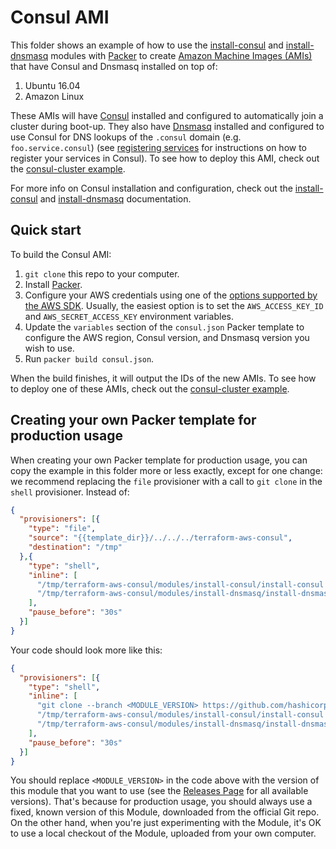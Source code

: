 # Consul AMI

This folder shows an example of how to use the [install-consul](https://github.com/hashicorp/terraform-aws-consul/tree/master/modules/install-consul) and 
[install-dnsmasq](https://github.com/hashicorp/terraform-aws-consul/tree/master/modules/install-dnsmasq) modules with [Packer](https://www.packer.io/) to create [Amazon Machine 
Images (AMIs)](http://docs.aws.amazon.com/AWSEC2/latest/UserGuide/AMIs.html) that have Consul and Dnsmasq installed on 
top of:
 
1. Ubuntu 16.04
1. Amazon Linux

These AMIs will have [Consul](https://www.consul.io/) installed and configured to automatically join a cluster during 
boot-up. They also have [Dnsmasq](http://www.thekelleys.org.uk/dnsmasq/doc.html) installed and configured to use 
Consul for DNS lookups of the `.consul` domain (e.g. `foo.service.consul`) (see [registering 
services](https://www.consul.io/intro/getting-started/services.html) for instructions on how to register your services
in Consul). To see how to deploy this AMI, check out the [consul-cluster example](https://github.com/hashicorp/terraform-aws-consul/tree/master/MAIN.md). 

For more info on Consul installation and configuration, check out the 
[install-consul](https://github.com/hashicorp/terraform-aws-consul/tree/master/modules/install-consul) and [install-dnsmasq](https://github.com/hashicorp/terraform-aws-consul/tree/master/modules/install-dnsmasq) documentation.



## Quick start

To build the Consul AMI:

1. `git clone` this repo to your computer.
1. Install [Packer](https://www.packer.io/).
1. Configure your AWS credentials using one of the [options supported by the AWS 
   SDK](http://docs.aws.amazon.com/sdk-for-java/v1/developer-guide/credentials.html). Usually, the easiest option is to
   set the `AWS_ACCESS_KEY_ID` and `AWS_SECRET_ACCESS_KEY` environment variables.
1. Update the `variables` section of the `consul.json` Packer template to configure the AWS region, Consul version, and 
   Dnsmasq version you wish to use.
1. Run `packer build consul.json`.

When the build finishes, it will output the IDs of the new AMIs. To see how to deploy one of these AMIs, check out the 
[consul-cluster example](https://github.com/hashicorp/terraform-aws-consul/tree/master/MAIN.md).




## Creating your own Packer template for production usage

When creating your own Packer template for production usage, you can copy the example in this folder more or less 
exactly, except for one change: we recommend replacing the `file` provisioner with a call to `git clone` in the `shell` 
provisioner. Instead of:

```json
{
  "provisioners": [{
    "type": "file",
    "source": "{{template_dir}}/../../../terraform-aws-consul",
    "destination": "/tmp"
  },{
    "type": "shell",
    "inline": [
      "/tmp/terraform-aws-consul/modules/install-consul/install-consul --version {{user `consul_version`}}",
      "/tmp/terraform-aws-consul/modules/install-dnsmasq/install-dnsmasq"
    ],
    "pause_before": "30s"
  }]
}
```

Your code should look more like this:

```json
{
  "provisioners": [{
    "type": "shell",
    "inline": [
      "git clone --branch <MODULE_VERSION> https://github.com/hashicorp/terraform-aws-consul.git /tmp/terraform-aws-consul",
      "/tmp/terraform-aws-consul/modules/install-consul/install-consul --version {{user `consul_version`}}",
      "/tmp/terraform-aws-consul/modules/install-dnsmasq/install-dnsmasq"
    ],
    "pause_before": "30s"
  }]
}
```

You should replace `<MODULE_VERSION>` in the code above with the version of this module that you want to use (see
the [Releases Page](../../releases) for all available versions). That's because for production usage, you should always
use a fixed, known version of this Module, downloaded from the official Git repo. On the other hand, when you're 
just experimenting with the Module, it's OK to use a local checkout of the Module, uploaded from your own 
computer.